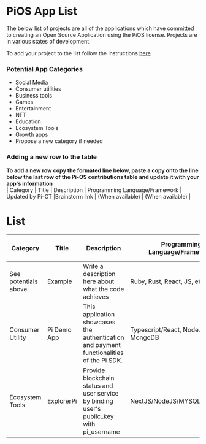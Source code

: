 # PiOS App List
The below list of projects are all of the applications which have committed to creating an Open Source Application using the PiOS license. Projects are in various states of development.

To add your project to the list follow the instructions [here](/README.md)

### Potential App Categories
- Social Media
- Consumer utilities
- Business tools
- Games
- Entertainment
- NFT
- Education
- Ecosystem Tools
- Growth apps
- Propose a new category if needed


### Adding a new row to the table
**To add a new row copy the formated line below, paste a copy onto the line below the last row of the Pi-OS contributions table and update it with your app's information**  
| Category | Title | Description | Programming Language/Framework | Updated by Pi-CT |Brainstorm link | (When available) | (When available) |  

# List
| **Category**         | **Title**     | **Description**                                            | **Programming Language/Framework** | **Link To  Repo** | **Link to Pi Brainstorm** | **Link to Testnet App** | **Link to Mainnet App** |
|----------------------|---------------|-------------------------------------------------------|------------------------------------|-------------------|---------------------------|-------------------------|-------------------------|
| See potentials above | Example | Write a description here about what the code achieves | Ruby, Rust, React, JS, etc.        | TBD             |                           | (When available)        | (When available)        |
| Consumer Utility | Pi Demo App | This application showcases the authentication and payment functionalities of the Pi SDK. | Typescript/React, Node.js/Express, MongoDB | [demo](https://github.com/pi-apps/demo) | N/A | [pi://demo.pi](pi://demo.pi) | N/A |
| Ecosystem Tools | ExplorerPi | Provide blockchain status and user service by binding user's public_key with pi_username | NextJS/NodeJS/MYSQL/Javascript | Updated by Pi-CT |ExplorerPi | (When available) | (When available) |


